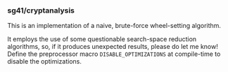 ### sg41/cryptanalysis

This is an implementation of a naive, brute-force wheel-setting algorithm.

It employs the use of some questionable search-space reduction algorithms, so, if it produces unexpected results, please do let me know! Define the preprocessor macro `DISABLE_OPTIMIZATIONS` at compile-time to disable the optimizations.
